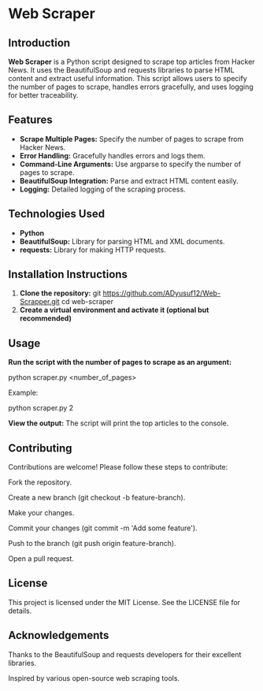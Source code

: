 # Web Scraper

## Introduction
**Web Scraper** is a Python script designed to scrape top articles from Hacker News. It uses the BeautifulSoup and requests libraries to parse HTML content and extract useful information. This script allows users to specify the number of pages to scrape, handles errors gracefully, and uses logging for better traceability.

## Features
- **Scrape Multiple Pages:** Specify the number of pages to scrape from Hacker News.
- **Error Handling:** Gracefully handles errors and logs them.
- **Command-Line Arguments:** Use argparse to specify the number of pages to scrape.
- **BeautifulSoup Integration:** Parse and extract HTML content easily.
- **Logging:** Detailed logging of the scraping process.

## Technologies Used
- **Python**
- **BeautifulSoup:** Library for parsing HTML and XML documents.
- **requests:** Library for making HTTP requests.

## Installation Instructions
1. **Clone the repository:**
   git https://github.com/ADyusuf12/Web-Scrapper.git
   cd web-scraper
2. **Create a virtual environment and activate it (optional but recommended)**

## Usage
**Run the script with the number of pages to scrape as an argument:**

python scraper.py <number_of_pages>

Example:

python scraper.py 2

**View the output:**
 The script will print the top articles to the console.

 ## Contributing
Contributions are welcome! Please follow these steps to contribute:

Fork the repository.

Create a new branch (git checkout -b feature-branch).

Make your changes.

Commit your changes (git commit -m 'Add some feature').

Push to the branch (git push origin feature-branch).

Open a pull request.

## License
This project is licensed under the MIT License. See the LICENSE file for details.

## Acknowledgements
Thanks to the BeautifulSoup and requests developers for their excellent libraries.

Inspired by various open-source web scraping tools.
